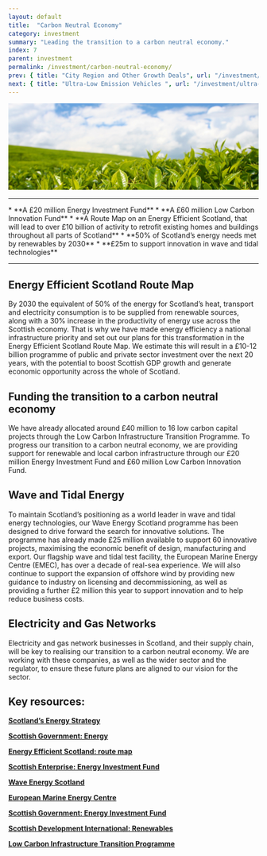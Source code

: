 ```yaml
---
layout: default
title:  "Carbon Neutral Economy"
category: investment
summary: "Leading the transition to a carbon neutral economy."
index: 7
parent: investment
permalink: /investment/carbon-neutral-economy/
prev: { title: "City Region and Other Growth Deals", url: "/investment/city-region-deals/" }
next: { title: "Ultra-Low Emission Vehicles ", url: "/investment/ultra-low-emission-vehicles/" }
---
```


![Hill scenery](/assets/images/pageimages/investment6.jpg)
<br>
<hr>
* **A £20 million Energy Investment Fund**
* **A £60 million Low Carbon Innovation Fund**
* **A Route Map on an Energy Efficient Scotland, that will lead to over £10 billion of activity to retrofit existing homes and buildings throughout all parts of Scotland**
* **50% of Scotland’s energy needs met by renewables by 2030**
* **£25m to support innovation in wave and tidal technologies**

<hr>

## Energy Efficient Scotland Route Map 

By 2030 the equivalent of 50% of the energy for Scotland’s heat, transport and electricity consumption is to be supplied from renewable sources, along with a 30% increase in the productivity of energy use across the Scottish economy. That is why we have made energy efficiency a national infrastructure priority and set out our plans for this transformation in the Energy Efficient Scotland Route Map.  We estimate this will result in a £10-12 billion programme of public and private sector investment over the next 20 years, with the potential to boost Scottish GDP growth and generate economic opportunity across the whole of Scotland. 

## Funding the transition to a carbon neutral economy 

We have already allocated around £40 million to 16 low carbon capital projects through the Low Carbon Infrastructure Transition Programme. To progress our transition to a carbon neutral economy, we are providing support for renewable and local carbon infrastructure through our £20 million Energy Investment Fund and £60 million Low Carbon Innovation Fund. 

## Wave and Tidal Energy

To maintain Scotland’s positioning as a world leader in wave and tidal energy technologies, our Wave Energy Scotland programme has been designed to drive forward the search for innovative solutions. The programme has already made £25 million available to support 60 innovative projects, maximising the economic benefit of design, manufacturing and export. Our flagship wave and tidal test facility, the European Marine Energy Centre (EMEC), has over a decade of real-sea experience. We will also continue to support the expansion of offshore wind by providing new guidance to industry on licensing and decommissioning, as well as providing a further £2 million this year to support innovation and to help reduce business costs.

## Electricity and Gas Networks

Electricity and gas network businesses in Scotland, and their supply chain, will be key to realising our transition to a carbon neutral economy. We are working with these companies, as well as the wider sector and the regulator, to ensure these future plans are aligned to our vision for the sector. 


## Key resources: 

**[Scotland’s Energy Strategy](https://www.gov.scot/energystrategy)**

**[Scottish Government: Energy](https://beta.gov.scot/energy/)**

**[Energy Efficient Scotland: route map](https://beta.gov.scot/publications/energy-efficient-scotland-route-map/)**

**[Scottish Enterprise: Energy Investment Fund](https://www.scottish-enterprise.com/support-for-businesses/funding-and-grants/accessing-finance-and-attracting-investment/energy-investment-fund)**

**[Wave Energy Scotland](http://www.waveenergyscotland.co.uk/)**

**[European Marine Energy Centre](http://www.emec.org.uk/)**  

**[Scottish Government: Energy Investment Fund](https://beta.gov.scot/policies/renewable-and-low-carbon-energy/energy-investment-fund/)**

**[Scottish Development International: Renewables](https://www.sdi.co.uk/business-in-scotland/key-sectors/renewables)**

**[Low Carbon Infrastructure Transition Programme](https://www.gov.scot/Topics/Business-Industry/Energy/Action/lowcarbon/LCITP)**
